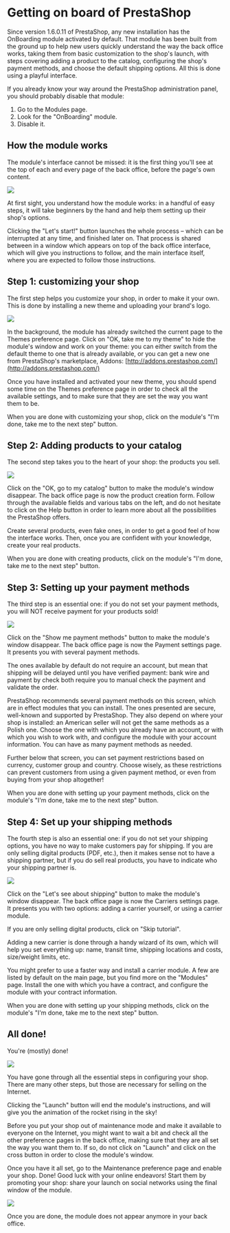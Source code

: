 # Getting on board of PrestaShop

Since version 1.6.0.11 of PrestaShop, any new installation has the OnBoarding module activated by default. That module has been built from the ground up to help new users quickly understand the way the back office works, taking them from basic customization to the shop's launch, with steps covering adding a product to the catalog, configuring the shop's payment methods, and choose the default shipping options. All this is done using a playful interface.

If you already know your way around the PrestaShop administration panel, you should probably disable that module:

1. Go to the Modules page.
2. Look for the "OnBoarding" module.
3. Disable it.

## How the module works <a href="#gettingonboardofprestashop-howthemoduleworks" id="gettingonboardofprestashop-howthemoduleworks"></a>

The module's interface cannot be missed: it is the first thing you'll see at the top of each and every page of the back office, before the page's own content.

![](../../.gitbook/assets/30244865.png)

At first sight, you understand how the module works: in a handful of easy steps, it will take beginners by the hand and help them setting up their shop's options.

Clicking the "Let's start!" button launches the whole process – which can be interrupted at any time, and finished later on. That process is shared between in a window which appears on top of the back office interface, which will give you instructions to follow, and the main interface itself, where you are expected to follow those instructions.

## Step 1: customizing your shop <a href="#gettingonboardofprestashop-step1-customizingyourshop" id="gettingonboardofprestashop-step1-customizingyourshop"></a>

The first step helps you customize your shop, in order to make it your own. This is done by installing a new theme and uploading your brand's logo.

![](../../.gitbook/assets/30244866.png)

In the background, the module has already switched the current page to the Themes preference page. Click on "OK, take me to my theme" to hide the module's window and work on your theme: you can either switch from the default theme to one that is already available, or you can get a new one from PrestaShop's marketplace, Addons: [http://addons.prestashop.com/](http://addons.prestashop.com/)

Once you have installed and activated your new theme, you should spend some time on the Themes preference page in order to check all the available settings, and to make sure that they are set the way you want them to be.

When you are done with customizing your shop, click on the module's "I'm done, take me to the next step" button.

## Step 2: Adding products to your catalog <a href="#gettingonboardofprestashop-step2-addingproductstoyourcatalog" id="gettingonboardofprestashop-step2-addingproductstoyourcatalog"></a>

The second step takes you to the heart of your shop: the products you sell.

![](../../.gitbook/assets/30244867.png)

Click on the "OK, go to my catalog" button to make the module's window disappear. The back office page is now the product creation form. Follow through the available fields and various tabs on the left, and do not hesitate to click on the Help button in order to learn more about all the possibilities the PrestaShop offers.

Create several products, even fake ones, in order to get a good feel of how the interface works. Then, once you are confident with your knowledge, create your real products.

When you are done with creating products, click on the module's "I'm done, take me to the next step" button.

## Step 3: Setting up your payment methods <a href="#gettingonboardofprestashop-step3-settingupyourpaymentmethods" id="gettingonboardofprestashop-step3-settingupyourpaymentmethods"></a>

The third step is an essential one: if you do not set your payment methods, you will NOT receive payment for your products sold!

![](../../.gitbook/assets/30244868.png)

Click on the "Show me payment methods" button to make the module's window disappear. The back office page is now the Payment settings page. It presents you with several payment methods.

The ones available by default do not require an account, but mean that shipping will be delayed until you have verified payment: bank wire and payment by check both require you to manual check the payment and validate the order.

PrestaShop recommends several payment methods on this screen, which are in effect modules that you can install. The ones presented are secure, well-known and supported by PrestaShop. They also depend on where your shop is installed: an American seller will not get the same methods as a Polish one. Choose the one with which you already have an account, or with which you wish to work with, and configure the module with your account information. You can have as many payment methods as needed.

Further below that screen, you can set payment restrictions based on currency, customer group and country. Choose wisely, as these restrictions can prevent customers from using a given payment method, or even from buying from your shop altogether!

When you are done with setting up your payment methods, click on the module's "I'm done, take me to the next step" button.

## Step 4: Set up your shipping methods <a href="#gettingonboardofprestashop-step4-setupyourshippingmethods" id="gettingonboardofprestashop-step4-setupyourshippingmethods"></a>

The fourth step is also an essential one: if you do not set your shipping options, you have no way to make customers pay for shipping. If you are only selling digital products (PDF, etc.), then it makes sense not to have a shipping partner, but if you do sell real products, you have to indicate who your shipping partner is.

![](../../.gitbook/assets/30244869.png)

Click on the "Let's see about shipping" button to make the module's window disappear. The back office page is now the Carriers settings page. It presents you with two options: adding a carrier yourself, or using a carrier module.

If you are only selling digital products, click on "Skip tutorial".

Adding a new carrier is done through a handy wizard of its own, which will help you set everything up: name, transit time, shipping locations and costs, size/weight limits, etc.

You might prefer to use a faster way and install a carrier module. A few are listed by default on the main page, but you find more on the "Modules" page. Install the one with which you have a contract, and configure the module with your contract information.

When you are done with setting up your shipping methods, click on the module's "I'm done, take me to the next step" button.

## All done! <a href="#gettingonboardofprestashop-alldone" id="gettingonboardofprestashop-alldone"></a>

You're (mostly) done!

![](../../.gitbook/assets/30244870.png)

You have gone through all the essential steps in configuring your shop. There are many other steps, but those are necessary for selling on the Internet.

Clicking the "Launch" button will end the module's instructions, and will give you the animation of the rocket rising in the sky!

Before you put your shop out of maintenance mode and make it available to everyone on the Internet, you might want to wait a bit and check all the other preference pages in the back office, making sure that they are all set the way you want them to. If so, do not click on "Launch" and click on the cross button in order to close the module's window.

Once you have it all set, go to the Maintenance preference page and enable your shop. Done! Good luck with your online endeavors! Start them by promoting your shop: share your launch on social networks using the final window of the module.

![](../../.gitbook/assets/30244871.png)

Once you are done, the module does not appear anymore in your back office.
